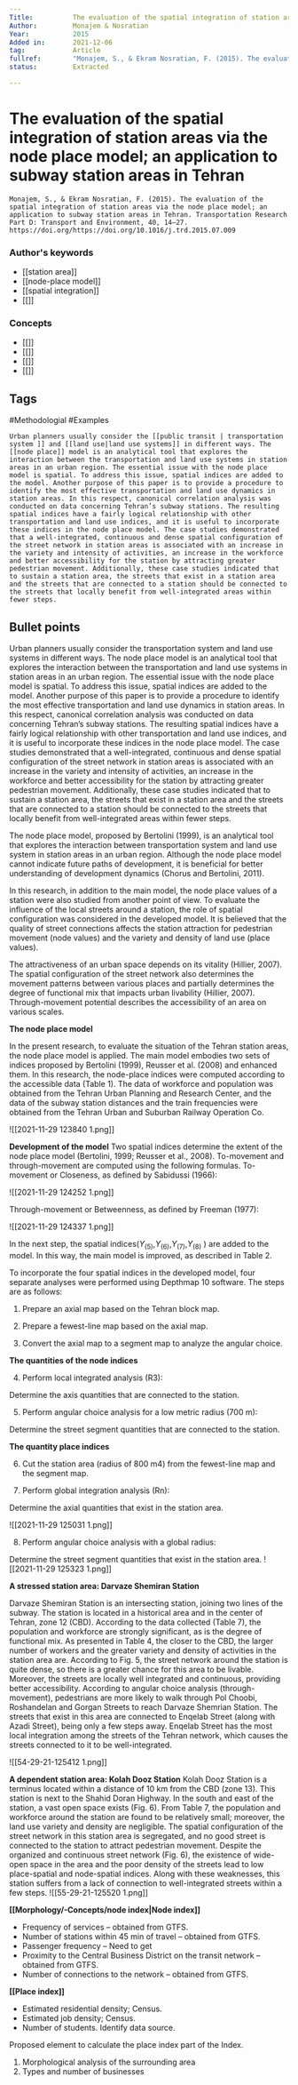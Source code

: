 ```yaml
---
Title: 			The evaluation of the spatial integration of station areas via the node place model; an application to subway station areas in Tehran
Author:			Monajem & Nosratian
Year:			2015
Added in:		2021-12-06
tag:			Article
fullref: 		"Monajem, S., & Ekram Nosratian, F. (2015). The evaluation of the spatial integration of station areas via the node place model; an application to subway station areas in Tehran. Transportation Research Part D: Transport and Environment, 40, 14–27. https://doi.org/https://doi.org/10.1016/j.trd.2015.07.009"
status:			Extracted

---
```


# The evaluation of the spatial integration of station areas via the node place model; an application to subway station areas in Tehran 
```ad-quote
Monajem, S., & Ekram Nosratian, F. (2015). The evaluation of the spatial integration of station areas via the node place model; an application to subway station areas in Tehran. Transportation Research Part D: Transport and Environment, 40, 14–27. https://doi.org/https://doi.org/10.1016/j.trd.2015.07.009
```
### Author's keywords
- [[station area]]
- [[node-place model]]
- [[spatial integration]]
- [[]]
### Concepts
- [[]]
- [[]]
- [[]]
- [[]]
## Tags
#Methodologial #Examples

```ad-abstract
Urban planners usually consider the [[public transit | transportation system ]] and [[land use|land use systems]] in different ways. The [[node place]] model is an analytical tool that explores the interaction between the transportation and land use systems in station areas in an urban region. The essential issue with the node place model is spatial. To address this issue, spatial indices are added to the model. Another purpose of this paper is to provide a procedure to identify the most effective transportation and land use dynamics in station areas. In this respect, canonical correlation analysis was conducted on data concerning Tehran’s subway stations. The resulting spatial indices have a fairly logical relationship with other transportation and land use indices, and it is useful to incorporate these indices in the node place model. The case studies demonstrated that a well-integrated, continuous and dense spatial configuration of the street network in station areas is associated with an increase in the variety and intensity of activities, an increase in the workforce and better accessibility for the station by attracting greater pedestrian movement. Additionally, these case studies indicated that to sustain a station area, the streets that exist in a station area and the streets that are connected to a station should be connected to the streets that locally benefit from well-integrated areas within fewer steps.
```


## Bullet points
Urban planners usually consider the transportation system and land use systems in different ways. The node place model is an analytical tool that explores the interaction between the transportation and land use systems in station areas in an urban region. The essential issue with the node place model is spatial. To address this issue, spatial indices are added to the model. Another purpose of this paper is to provide a procedure to identify the most effective transportation and land use dynamics in station areas. In this respect, canonical correlation analysis was conducted on data concerning Tehran’s subway stations. The resulting spatial indices have a fairly logical relationship with other transportation and land use indices, and it is useful to incorporate these indices in the node place model. The case studies demonstrated that a well-integrated, continuous and dense spatial configuration of the street network in station areas is associated with an increase in the variety and intensity of activities, an increase in the workforce and better accessibility for the station by attracting greater pedestrian movement. Additionally, these case studies indicated that to sustain a station area, the streets that exist in a station area and the streets that are connected to a station should be connected to the streets that locally benefit from well-integrated areas within fewer steps.

The node place model, proposed by Bertolini (1999), is an analytical tool that explores the interaction between transportation system and land use system in station areas in an urban region. Although the node place model cannot indicate future paths of development, it is beneficial for better understanding of development dynamics (Chorus and Bertolini, 2011).

In this research, in addition to the main model, the node place values of a station were also studied from another point of view. To evaluate the influence of the local streets around a station, the role of spatial configuration was considered in the developed model. It is believed that the quality of street connections affects the station attraction for pedestrian movement (node values) and the variety and density of land use (place values).

The attractiveness of an urban space depends on its vitality (Hillier, 2007). The spatial configuration of the street network also determines the movement patterns between various places and partially determines the degree of functional mix that impacts urban livability (Hillier, 2007). Through-movement potential describes the accessibility of an area on various scales.

**The node place model**

In the present research, to evaluate the situation of the Tehran station areas, the node place model is applied. The main model embodies two sets of indices proposed by Bertolini (1999), Reusser et al. (2008) and enhanced them. In this research, the node-place indices were computed according to the accessible data (Table 1). The data of workforce and population was obtained from the Tehran Urban Planning and Research Center, and the data of the subway station distances and the train frequencies were obtained from the Tehran Urban and Suburban Railway Operation Co.

![[2021-11-29 123840 1.png]]
          

**Development of the model**
Two spatial indices determine the extent of the node place model (Bertolini, 1999; Reusser et al., 2008). To-movement and through-movement are computed using the following formulas. To-movement or Closeness, as defined by Sabidussi (1966):

![[2021-11-29 124252 1.png]]
           

Through-movement or Betweenness, as defined by Freeman (1977):

![[2021-11-29 124337 1.png]]

           

In the next step, the spatial indices($Y_{(5)}$,$Y_{(6)}$,$Y_{(7)}$,$Y_{(8)}$ ) are added to the model. In this way, the main model is improved, as described in Table 2.

To incorporate the four spatial indices in the developed model, four separate analyses were performed using Depthmap 10 software. The steps are as follows:

1. Prepare an axial map based on the Tehran block map.

2. Prepare a fewest-line map based on the axial map.

3. Convert the axial map to a segment map to analyze the angular choice.

           

**The quantities of the node indices**

4. Perform local integrated analysis (R3):

Determine the axis quantities that are connected to the station.

5. Perform angular choice analysis for a low metric radius (700 m):

Determine the street segment quantities that are connected to the station.

**The quantity place indices**

6. Cut the station area (radius of 800 m4) from the fewest-line map and the segment map.

7. Perform global integration analysis (Rn):

Determine the axial quantities that exist in the station area.

![[2021-11-29 125031 1.png]]

8. Perform angular choice analysis with a global radius:

Determine the street segment quantities that exist in the station area.
![[2021-11-29 125323 1.png]]

           

**A stressed station area: Darvaze Shemiran Station**

Darvaze Shemiran Station is an intersecting station, joining two lines of the subway. The station is located in a historical area and in the center of Tehran, zone 12 (CBD). According to the data collected (Table 7), the population and workforce are strongly significant, as is the degree of functional mix. As presented in Table 4, the closer to the CBD, the larger number of workers and the greater variety and density of activities in the station area are. According to Fig. 5, the street network around the station is quite dense, so there is a greater chance for this area to be livable. Moreover, the streets are locally well integrated and continuous, providing better accessibility. According to angular choice analysis (through-movement), pedestrians are more likely to walk through Pol Choobi, Roshandelan and Gorgan Streets to reach Darvaze Shemrian Station. The streets that exist in this area are connected to Enqelab Street (along with Azadi Street), being only a few steps away. Enqelab Street has the most local integration among the streets of the Tehran network, which causes the streets connected to it to be well-integrated.

![[54-29-21-125412 1.png]]

**A dependent station area: Kolah Dooz Station**
Kolah Dooz Station is a terminus located within a distance of 10 km from the CBD (zone 13). This station is next to the Shahid Doran Highway. In the south and east of the station, a vast open space exists (Fig. 6). From Table 7, the population and workforce around the station are found to be relatively small; moreover, the land use variety and density are negligible. The spatial configuration of the street network in this station area is segregated, and no good street is connected to the station to attract pedestrian movement. Despite the organized and continuous street network (Fig. 6), the existence of wide-open space in the area and the poor density of the streets lead to low place-spatial and node-spatial indices. Along with these weaknesses, this station suffers from a lack of connection to well-integrated streets within a few steps.
![[55-29-21-125520 1.png]]
           

**[[Morphology/-Concepts/node index|Node index]]**

- Frequency of services – obtained from GTFS.
- Number of stations within 45 min of travel – obtained from GTFS.
- Passenger frequency – Need to get
- Proximity to the Central Business District on the transit network – obtained from GTFS.
- Number of connections to the network – obtained from GTFS.

**[[Place index]]**
- Estimated residential density; Census.
- Estimated job density; Census.
- Number of students. Identify data source.

Proposed element to calculate the place index part of the Index.
1. Morphological analysis of the surrounding area
2. Types and number of businesses

